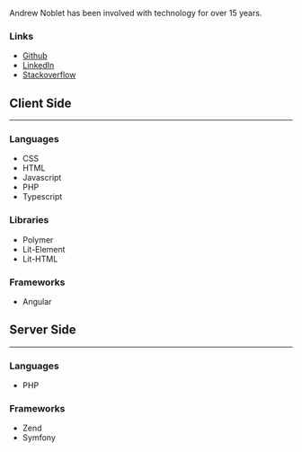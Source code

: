 Andrew Noblet has been involved with technology for over 15 years.

### Links

-   [Github](http://github.com/anoblet)
-   [LinkedIn](https://www.linkedin.com/in/andrew-noblet-90629125/)
-   [Stackoverflow](https://stackoverflow.com/users/3935891/andy-noblet)

## Client Side

---

### Languages

-   CSS
-   HTML
-   Javascript
-   PHP
-   Typescript

### Libraries

-   Polymer
-   Lit-Element
-   Lit-HTML

### Frameworks

-   Angular

## Server Side

---

### Languages

-   PHP

### Frameworks

-   Zend
-   Symfony
